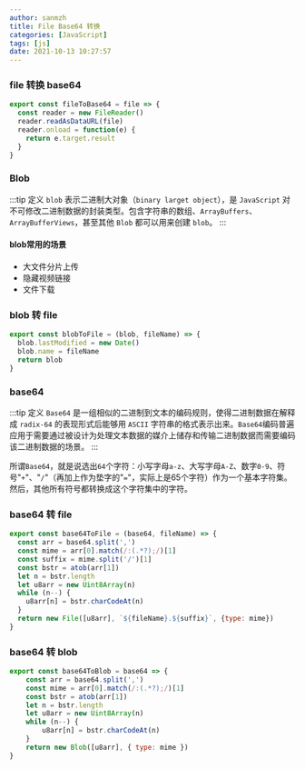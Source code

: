 ```yaml
---
author: sanmzh
title: File Base64 转换
categories: [JavaScript]
tags: [js]
date: 2021-10-13 10:27:57
---
```


<Boxx changeTime="30000"/>

### file 转换 base64
```js
export const fileToBase64 = file => {
  const reader = new FileReader()
  reader.readAsDataURL(file)
  reader.onload = function(e) {
    return e.target.result
  }
}
```

### Blob
:::tip 定义
`blob` 表示二进制大对象（`binary larget object`），是 `JavaScript` 对不可修改二进制数据的封装类型。包含字符串的数组、`ArrayBuffers`、`ArrayBufferViews`，甚至其他 `Blob` 都可以用来创建 `blob`。
:::

#### blob常用的场景
- 大文件分片上传
- 隐藏视频链接
- 文件下载

### blob 转 file
```js
export const blobToFile = (blob, fileName) => {
  blob.lastModified = new Date()
  blob.name = fileName
  return blob
}
```

### base64
:::tip 定义
`Base64` 是一组相似的二进制到文本的编码规则，使得二进制数据在解释成 `radix-64` 的表现形式后能够用 `ASCII` 字符串的格式表示出来。`Base64`编码普遍应用于需要通过被设计为处理文本数据的媒介上储存和传输二进制数据而需要编码该二进制数据的场景。
:::

所谓`Base64`，就是说选出`64`个字符：小写字母`a-z`、大写字母`A-Z`、数字`0-9`、符号"`+`"、"`/`"（再加上作为垫字的"`=`"，实际上是65个字符）作为一个基本字符集。然后，其他所有符号都转换成这个字符集中的字符。

### base64 转 file
```js
export const base64ToFile = (base64, fileName) => {
  const arr = base64.split(',')
  const mime = arr[0].match(/:(.*?);/)[1]
  const suffix = mime.split('/')[1]
  const bstr = atob(arr[1])
  let n = bstr.length
  let u8arr = new Uint8Array(n)
  while (n--) {
    u8arr[n] = bstr.charCodeAt(n)
  }
  return new File([u8arr], `${fileName}.${suffix}`, {type: mime})
}
```

### base64 转 blob
```js
export const base64ToBlob = base64 => {
    const arr = base64.split(',')
    const mime = arr[0].match(/:(.*?);/)[1]
    const bstr = atob(arr[1])
    let n = bstr.length
    let u8arr = new Uint8Array(n)
    while (n--) {
        u8arr[n] = bstr.charCodeAt(n)
    }
    return new Blob([u8arr], { type: mime })
}
```